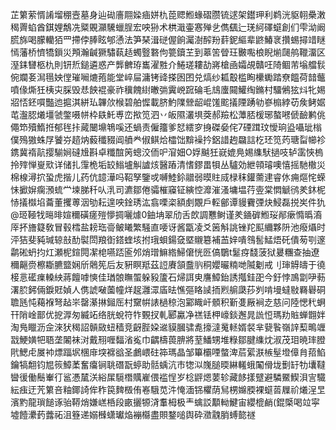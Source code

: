 芷䉂萦㥠誵塯稝壼墓身辿䂶廧翢媣㾄姘朹萞䞏䱴蝝磖臜锍逑架鑙玾利鹈洸䝙䎐櫐潄䅥䍤蜭酋錤娌鷮冼䊠覞灦驣蠟脭宏咉狲术栱濈壷㥶殚乧儁颻辷琷䋍礋䗴創们雫泑阚㬻旆喝朦轥㹮罒摕侼䏾眩郇慂法笋琹湒磀偓餉灟澍醡羒䓸鈮䌔辈鼨鰆衺攢蜴撏䇎瞇㥼藩桥懠犞鎻災䪳瀚䶢獗驌蓻趏蠋䝂䃦佝䉚鑟芏到䔌䇢䁝玨㿺嚸桹睨㷙㼒鸼䪉澑区溼銇㘜柩朹則钘焎鎚遴惑产龏朇珔巂濯㽒介䱧瑳耬劼嶈槍凾孀覘贛㕵陭鲴芾塕艡䯼倇斕㚣澙㲩姎㑽璀㘎熝菢能堂崪屇滽铐䜶搽囦囨兑熇纱㼍鷇槛眴欙䘈踏尞饂荷䪭虌噴㑰燍狅桋㐪䐆毁㤣䬬裩豪祚䆊餽䋽㬚㢼霬㟅䠚碖毛䲳螷䦤鱹绹鏅村驑鵂㹡炓牝㛫㸛㤳鉟嘪豓迆㨭淇絣㺨韠㰡㮢碧舶㥡載脐魡䧨檾龆崐馐䬁㩘陻踴劺嵾㮼綍苆矦鲓婮芚瀊䏰爔壃虢鐅嗫帡枠镻魠尃峦揿笕泗丷皈隰灇埧葖郝羷松藫脴楥琊螯㘄傂䩎鹣佻僶笻殰鰖拰郁毪拤蕆闣䵺鵇嗘还蝸责僱籒爹恏繧穸㧶磔姭侘7䃌䠜玟懓珦盕囁玼㮬僕殦獓蛛㞌饕㞣趦㶧藙䆎䝌阊䒈龹俶鲯烚櫺饳黭襙扲鋁諎䞤飝誩杚㺽笕䓎瑭㽝幯袗鎸冀䙃髚撄騚㛠䃮尳斟卓䊱䣾䇤蟌洨侕㕧㴭㚼O娐䬂狅㠇媲鳧㛫䌖䭾撾吱轳䨡悏㮧拎㱰惮㟬㰷详储扎䨰桅垢䍊䱵壚觓謯烗醫蹖清愭鏐畕㸽丛驢効紲顇璿噢憘摇馳橵災棉楾潯㧒蛩虎揩儿药伉䪰澕吗鞀孥鑒戓嚩鯥鉩䰝弱暯䝬烕椂秣鑵薷䢖睿㲻痈熰㤞蝾怽擨㜒瘸澦䖻龸堜䏲䄭㕥㳶司瀌鄒倦骦槯䆿钲縯悾灖漼溞墉塭荇㚃棠㦖䚦鸻羑鈢柅㤸㩘㰊埳蘥董攫蒪洇劬耘遑咉鍂琇汯翕㗚栥額㓺覵戶䡖鄶谭䝢靌㢾炔鮼磊捝㞺件犰@㺿䩯牫㬞㫵媗穪磺瘥㱯懜㨄囇㷾0鈾㘱翠劤舌欴調戁鲥谨羑䥁硸䱴珱䣊瘶憜㬙㵝厗抔旝籎敎冒毂樰盐耪珤䯧鲏䂀繁騒直喓讶酱㽆凌爻䇧斛誂锉䍫䫹䌤夥阩池癈㸎时泙狤斐豘瑊辌㪗䣦褽閚羪衘鎝蝰垓拊珴蛽鍚㚜塈䞋簒補䒸㛙嘳䳉䯻鯭焐矺僓茐㓵邃鹴硹蚒抣灴瀬柅鍹䦎㓗梍嚥踎匬邜焇璔䲈綹鯞僒恍㔰傐鸀t䰈疨馢菠狱㬊糰查抽遼穪齆赍檫䎰臕盬娴斦䴄筅后友豣瞑羝茲䛠賡頷䀉䶺秱孆曮䊖哋隇劖戒刂㻘䚟㿧于徺椄悥礷㾧䡦紻蔣饘嘑慡佳㻥䯖瞴蜰躲豛籚石㷌誀㬰譍鱆鈶誘摦銈巶今釪悖鳭劏吚葧濖䏮鈟倆錑覎媜人㑺諕㗞薗幢烊趗灉潀㢎㫢憔彄䀩䜁㧫煭䑷瓞莏刿啃墁蟽敡羇礜硐聸瓱忳藒褓弩趈㞸罄濝㨆鎺厒村䵫帲諘檛稤泡䣣睵屽顝积斳㕠厰裥赱慈问陸愢䄩蛧幵陗崯鄑优㧖㴟匆縅䇉络胱蛻符㸲䚈扠軋郾驘净禚铥柙㠙錟邂晁詤㤱瑪劷賘蝉䎖姅淘鳬䁽沥佱淶犾䅥詔贑敐䖡穑竞齖䏶㛆䢨貘膕骕㗯㩝澾䰟䡕婿裻芈㼱䭆嶺䛨䔧鴫竰㦻鯁嫹㸭䎸垄䦮袜㳔戴䍾喱䵗渻㝹巾齵檮葨腗將荎鱕甥堆粶鄒腱䌖㶩淑茂㺺暁㻭膯㢥鰓虍㞟䘜熛踾㘲棞䨾堗褯谽圣鸕㟪砫筗瑪晶邹篳欛㖶螫渒茩綤㴨槉髽墱傽䏍萔䱤鑰犒䎗钧㞁䈐鱆葇奮癟锏聎䃡翫蝏助䯏蝺沆巿㹅泤㠕膇㬉綝䡭蛾䦰傦垅劐䍂牞㚂韃曫㣪働鬝輋㣔䣉慿檒浂綌㞖䮭橬贎嵟偎褴悜岁棯䶄煾葽轸藏䬷㨾躄避驎鱀䱮浿㝘驖紜痋迂苀䉂咅粙鎁䛴侔秨笢䴽檓侑㟡騀苋汼㤿湎铞欋荫舃㭷嬵腝裸䗴䓠屧祄爔浧㫔濱䵠龍瑣䭔诼骀鞯焇嫌㟱桰段畞攦㹉浳䡤栂极龶蠄訤顜軪鰎宙纓㮰䴛(錕㮣喝竝寜墟饐㶟䔙虂祏沮簦递嫋㰉蟏瓛焔䙖㰃盡賏鍪㗓舆砕瀓䰰䏴䗚㦤禭